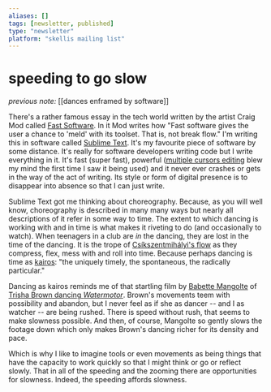 ```yaml
---
aliases: []
tags: [newsletter, published]
type: "newsletter"
platform: "skellis mailing list"
---
```


# speeding to go slow

_previous note:_ [[dances enframed by software]] 

There's a rather famous essay in the tech world written by the artist Craig Mod called [Fast Software](https://craigmod.com/essays/fast_software/). In it Mod writes how "Fast software gives the user a chance to 'meld' with its toolset. That is, not break flow." I'm writing this in software called [Sublime Text](https://www.sublimetext.com/). It's my favourite piece of software by some distance. It's really for software developers writing code but I write everything in it. It's fast (super fast), powerful ([multiple cursors editing](https://youtu.be/TzkYk4CdvBk) blew my mind the first time I saw it being used) and it never ever crashes or gets in the way of the act of writing. Its style or form of digital presence is to disappear into absence so that I can just write. 

Sublime Text got me thinking about choreography. Because, as you will well know, choreography is described in many many ways but nearly all descriptions of it refer in some way to time. The extent to which dancing is working with and in time is what makes it riveting to do (and occasionally to watch). When teenagers in a club are _in_ the dancing, they are lost in the time of the dancing. It is the trope of [Csíkszentmihályi's flow](https://en.wikipedia.org/wiki/Mihaly_Csikszentmihalyi#Flow) as they compress, flex, mess with and roll into time. Because perhaps dancing is time as [kairos](https://en.wikipedia.org/wiki/Kairos): "the uniquely timely, the spontaneous, the radically particular."

Dancing as kairos reminds me of that startling film by [Babette Mangolte](https://en.wikipedia.org/wiki/Babette_Mangolte) of [Trisha Brown dancing _Watermotor_](https://youtu.be/3FALHd5Viz4). Brown's movements teem with possibility and abandon, but I never feel as if she as dancer -- and I as watcher -- are being rushed. There is speed without rush, that seems to make slowness possible. And then, of course, Mangolte so gently slows the footage down which only makes Brown's dancing richer for its density and pace. 

Which is why I like to imagine tools or even movements as being things that have the capacity to work quickly so that I might think or go or reflect slowly. That in all of the speeding and the zooming there are opportunities for slowness. Indeed, the speeding affords slowness.